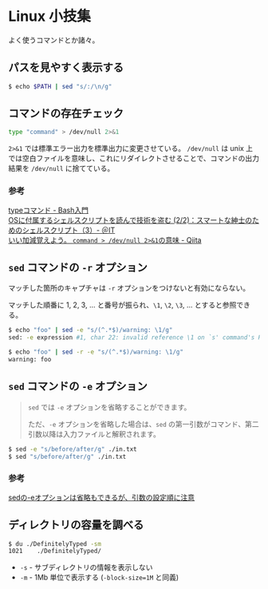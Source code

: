 # Linux 小技集

よく使うコマンドとか諸々。



## パスを見やすく表示する

```bash
$ echo $PATH | sed "s/:/\n/g"
```



## コマンドの存在チェック

```bash
type "command" > /dev/null 2>&1
```

`2>&1` では標準エラー出力を標準出力に変更させている。
`/dev/null` は unix 上では空白ファイルを意味し、これにリダイレクトさせることで、コマンドの出力結果を `/dev/null` に捨てている。

### 参考

[typeコマンド - Bash入門](https://bash.open-code.club/Linux%E3%82%B3%E3%83%9E%E3%83%B3%E3%83%89/T/type.html)  
[OSに付属するシェルスクリプトを読んで技術を盗む (2/2)：スマートな紳士のためのシェルスクリプト（3）- ＠IT](https://www.atmarkit.co.jp/ait/articles/1201/27/news113_2.html)  
[いい加減覚えよう。 `command > /dev/null 2>&1`の意味 - Qiita](https://qiita.com/ritukiii/items/b3d91e97b71ecd41d4ea)  



## `sed` コマンドの `-r` オプション

マッチした箇所のキャプチャは `-r` オプションをつけないと有効にならない。

マッチした順番に 1, 2, 3, ... と番号が振られ、`\1`, `\2`, `\3`, ... とすると参照できる。

```bash
$ echo "foo" | sed -e "s/(^.*$)/warning: \1/g"
sed: -e expression #1, char 22: invalid reference \1 on `s' command's RHS

$ echo "foo" | sed -r -e "s/(^.*$)/warning: \1/g"
warning: foo
```



## `sed` コマンドの `-e` オプション

> `sed` では `-e` オプションを省略することができます。
>
> ただ、`-e` オプションを省略した場合は、`sed` の第一引数がコマンド、第二引数以降は入力ファイルと解釈されます。

```bash
$ sed -e "s/before/after/g" ./in.txt
$ sed "s/before/after/g" ./in.txt
```

### 参考

[sedの-eオプションは省略もできるが、引数の設定順に注意](https://it-ojisan.tokyo/sed-e-option/)



## ディレクトリの容量を調べる

```bash
$ du ./DefinitelyTyped -sm
1021    ./DefinitelyTyped/
```

- `-s` - サブディレクトリの情報を表示しない
- `-m` - 1Mb 単位で表示する (`-block-size=1M` と同義)